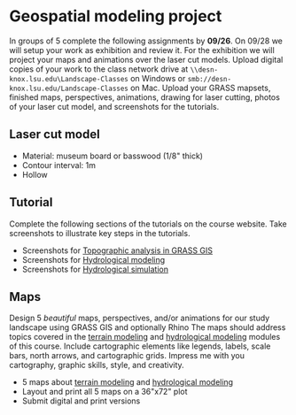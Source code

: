 # Geospatial modeling project
In groups of 5 complete the following assignments by **09/26**.
On 09/28 we will setup your work as exhibition and review it.
For the exhibition we will project your maps and animations
over the laser cut models.
Upload digital copies of your work to the class network drive
at `\\desn-knox.lsu.edu\Landscape-Classes` on Windows
or `smb://desn-knox.lsu.edu/Landscape-Classes` on Mac.
Upload your GRASS mapsets, finished maps, perspectives, animations,
drawing for laser cutting, photos of your laser cut model,
and screenshots for the tutorials.

## Laser cut model
* Material: museum board or basswood (1/8" thick)
* Contour interval: 1m
* Hollow

## Tutorial
Complete the following sections of the tutorials on the course website.
Take screenshots to illustrate key steps in the tutorials.
* Screenshots for [Topographic analysis in GRASS GIS](README.md#topographic-analysis-in-grass-gis)
* Screenshots for [Hydrological modeling](README.md#hydrological-modeling)
* Screenshots for [Hydrological simulation](README.md#hydrological-simulation)

## Maps
Design 5 *beautiful* maps, perspectives, and/or animations
for our study landscape
using GRASS GIS and optionally Rhino
The maps should address topics covered in the
[terrain modeling](README.md#terrain-modeling)
and [hydrological modeling](README.md#hydrological-modeling)
modules of this course.
Include cartographic elements like legends, labels, scale bars, north arrows,
and cartographic grids.
Impress me with you cartography, graphic skills, style, and creativity.
* 5 maps about [terrain modeling](README.md#terrain-modeling)
and [hydrological modeling](README.md#hydrological-modeling)
* Layout and print all 5 maps on a 36"x72" plot
* Submit digital and print versions
